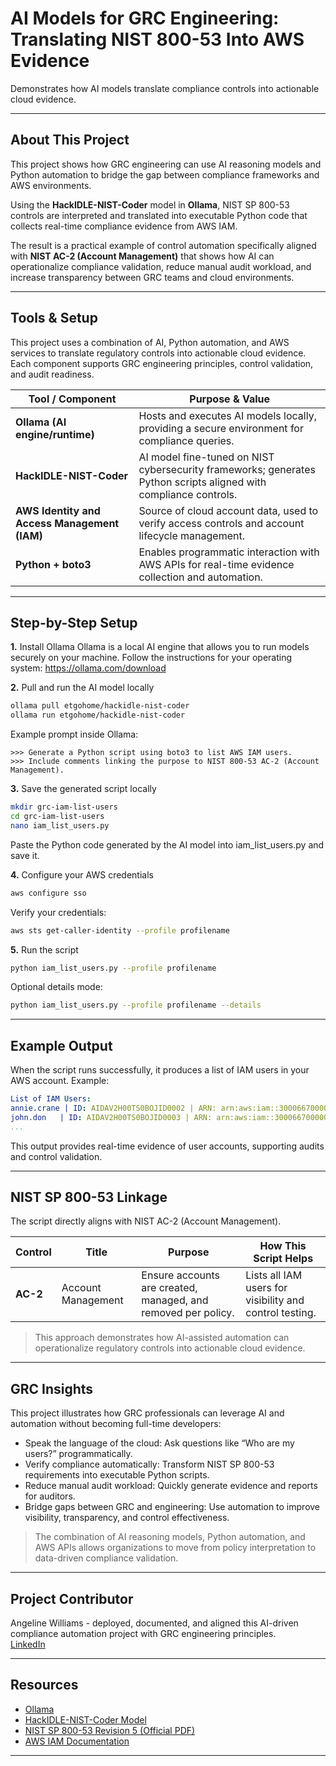 # AI Models for GRC Engineering: Translating NIST 800-53 Into AWS Evidence

Demonstrates how AI models translate compliance controls into actionable cloud evidence.

---

## About This Project

This project shows how GRC engineering can use AI reasoning models and Python automation to bridge the gap between compliance frameworks and AWS environments.

Using the **HackIDLE-NIST-Coder** model in **Ollama**, NIST SP 800-53 controls are interpreted and translated into executable Python code that collects real-time compliance evidence from AWS IAM.

The result is a practical example of control automation specifically aligned with **NIST AC-2 (Account Management)** that shows how AI can operationalize compliance validation, reduce manual audit workload, and increase transparency between GRC teams and cloud environments.

---

## Tools & Setup

This project uses a combination of AI, Python automation, and AWS services to translate regulatory controls into actionable cloud evidence. Each component supports GRC engineering principles, control validation, and audit readiness.

| Tool / Component                             | Purpose & Value                                                                                         |
| -------------------------------------------- | ------------------------------------------------------------------------------------------------------- |
| **Ollama (AI engine/runtime)**               | Hosts and executes AI models locally, providing a secure environment for compliance queries.            |
| **HackIDLE-NIST-Coder**                      | AI model fine-tuned on NIST cybersecurity frameworks; generates Python scripts aligned with compliance controls. |
| **AWS Identity and Access Management (IAM)** | Source of cloud account data, used to verify access controls and account lifecycle management.          |
| **Python + boto3**                           | Enables programmatic interaction with AWS APIs for real-time evidence collection and automation.        |

---

## Step-by-Step Setup

**1.** Install Ollama
Ollama is a local AI engine that allows you to run models securely on your machine.
Follow the instructions for your operating system: https://ollama.com/download

**2.** Pull and run the AI model locally
```bash
ollama pull etgohome/hackidle-nist-coder
ollama run etgohome/hackidle-nist-coder
```
Example prompt inside Ollama:
```pgsql
>>> Generate a Python script using boto3 to list AWS IAM users.
>>> Include comments linking the purpose to NIST 800-53 AC-2 (Account Management).
```

**3.** Save the generated script locally
```bash
mkdir grc-iam-list-users
cd grc-iam-list-users
nano iam_list_users.py
```

Paste the Python code generated by the AI model into iam_list_users.py and save it.

**4.** Configure your AWS credentials

```bash
aws configure sso
```

Verify your credentials:
```bash
aws sts get-caller-identity --profile profilename
```

**5.** Run the script
```bash
python iam_list_users.py --profile profilename
```

Optional details mode:
```bash
python iam_list_users.py --profile profilename --details
```

---

## Example Output

When the script runs successfully, it produces a list of IAM users in your AWS account. Example:
```yaml
List of IAM Users:
annie.crane | ID: AIDAV2H00TS0BOJID0002 | ARN: arn:aws:iam::300066700000:user/annie.crane | Created: 2025-09-11 02:21:42
john.don   | ID: AIDAV2H00TS0BOJID0003 | ARN: arn:aws:iam::300066700000:user/john.don   | Created: 2025-09-10 14:17:09
...
```

This output provides real-time evidence of user accounts, supporting audits and control validation.

---

## NIST SP 800-53 Linkage

The script directly aligns with NIST AC-2 (Account Management).

| Control  | Title              | Purpose                                                       | How This Script Helps                                   |
| -------- | ------------------ | ------------------------------------------------------------- | ------------------------------------------------------- |
| **AC-2** | Account Management | Ensure accounts are created, managed, and removed per policy. | Lists all IAM users for visibility and control testing. |

> This approach demonstrates how AI-assisted automation can operationalize regulatory controls into actionable cloud evidence.

---

## GRC Insights

This project illustrates how GRC professionals can leverage AI and automation without becoming full-time developers:

- Speak the language of the cloud: Ask questions like “Who are my users?” programmatically.
- Verify compliance automatically: Transform NIST SP 800-53 requirements into executable Python scripts.
- Reduce manual audit workload: Quickly generate evidence and reports for auditors.
- Bridge gaps between GRC and engineering: Use automation to improve visibility, transparency, and control effectiveness.

> The combination of AI reasoning models, Python automation, and AWS APIs allows organizations to move from policy interpretation to data-driven compliance validation.

---

## Project Contributor

Angeline Williams - deployed, documented, and aligned this AI-driven compliance automation project with GRC engineering principles.  
[LinkedIn](https://www.linkedin.com/in/angeline-williams)

---

## Resources

- [Ollama](https://ollama.com/)  
- [HackIDLE-NIST-Coder Model](https://ollama.com/library/etgohome/hackidle-nist-coder)
- [NIST SP 800-53 Revision 5 (Official PDF)](https://nvlpubs.nist.gov/nistpubs/SpecialPublications/NIST.SP.800-53r5.pdf)  
- [AWS IAM Documentation](https://docs.aws.amazon.com/IAM/latest/UserGuide/introduction.html)

---
